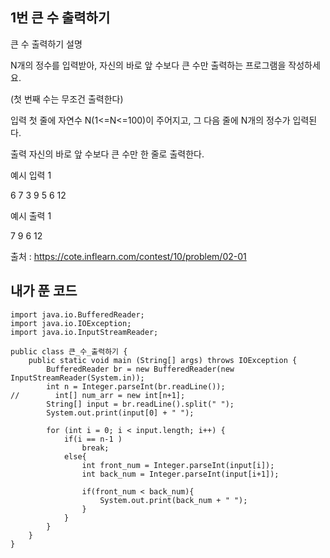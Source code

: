 ## 1번 큰 수 출력하기

큰 수 출력하기
설명

N개의 정수를 입력받아, 자신의 바로 앞 수보다 큰 수만 출력하는 프로그램을 작성하세요.

(첫 번째 수는 무조건 출력한다)


입력
첫 줄에 자연수 N(1<=N<=100)이 주어지고, 그 다음 줄에 N개의 정수가 입력된다.


출력
자신의 바로 앞 수보다 큰 수만 한 줄로 출력한다.


예시 입력 1 

6
7 3 9 5 6 12

예시 출력 1

7 9 6 12

출처 : https://cote.inflearn.com/contest/10/problem/02-01

## 내가 푼 코드

```
import java.io.BufferedReader;
import java.io.IOException;
import java.io.InputStreamReader;

public class 큰_수_출력하기 {
    public static void main (String[] args) throws IOException {
        BufferedReader br = new BufferedReader(new InputStreamReader(System.in));
        int n = Integer.parseInt(br.readLine());
//        int[] num_arr = new int[n+1];
        String[] input = br.readLine().split(" ");
        System.out.print(input[0] + " ");
        
        for (int i = 0; i < input.length; i++) {
            if(i == n-1 )
                break;
            else{
                int front_num = Integer.parseInt(input[i]);
                int back_num = Integer.parseInt(input[i+1]);
                
                if(front_num < back_num){
                    System.out.print(back_num + " ");
                }
            }
        }
    }
}
```
